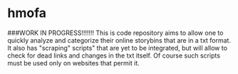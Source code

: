 # hmofa
###WORK IN PROGRESS!!!!!!!
This is code repository aims to allow one to quickly analyze and categorize their online
storybins that are in a txt format. It also has "scraping" scripts" that are yet to be
integrated, but will allow to check for dead links and changes in the txt itself. Of course
such scripts must be used only on websites that permit it.
